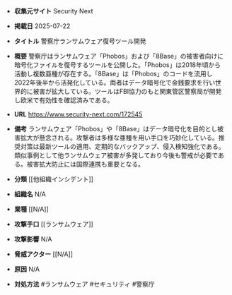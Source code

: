 - **収集元サイト**
Security Next

- **掲載日**
2025-07-22

- **タイトル**
警察庁ランサムウェア復号ツール開発

- **概要**
警察庁はランサムウェア「Phobos」および「8Base」の被害者向けに暗号化ファイルを復号するツールを公開した。「Phobos」は2018年頃から活動し複数亜種が存在する。「8Base」は「Phobos」のコードを流用し2022年後半から活発化している。両者はデータ暗号化で金銭要求を行い世界的に被害が拡大している。ツールはFBI協力のもと関東管区警察局が開発し欧米で有効性を確認済みである。

- **URL**
https://www.security-next.com/172545

- **備考**
ランサムウェア「Phobos」や「8Base」はデータ暗号化を目的とし被害拡大が懸念される。攻撃者は多様な亜種を用い手口を巧妙化している。推奨対策は最新ツールの適用、定期的なバックアップ、侵入検知強化である。類似事例として他ランサムウェア被害が多発しており今後も警戒が必要である。被害拡大防止には国際連携も重要となる。

- **分類**
[[他組織インシデント]]

- **組織名**
N/A

- **業種**
[[N/A]]

- **攻撃手口**
[[ランサムウェア]]

- **攻撃影響**
N/A

- **脅威アクター**
[[N/A]]

- **原因**
N/A

- **対処方法**
#ランサムウェア #セキュリティ #警察庁
